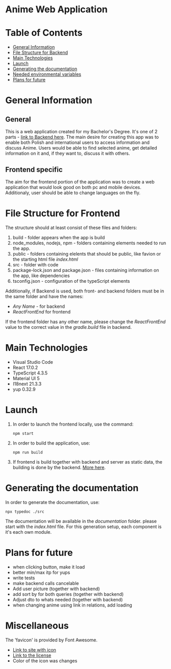 # Anime Web Application

# Table of Contents

- [General Information](#General-Information)
- [File Structure for Backend](#File-Structure-fo-Backend)
- [Main Technologies](#Main-Technologies)
- [Launch](#Launch)
- [Generating the documentation](#Generating-the-documentation)
- [Needed environmental variables](#Needed-environmental-variables)
- [Plans for future](#Plans-for-future)

# General Information
## General

This is a web application created for my Bachelor's Degree. It's one of 2 parts - [link to Backend here](https://github.com/TheSausages/Anime_Web_Application-Backend "Backend").
The main desire for creating this app was to enable both Polish and international users to access information and discuss Anime.
Users would be able to find selected anime, get detailed information on it and, if they want to, discuss it with others. 

## Frontend specific

The aim for the frontend portion of the application was to create a web application that would look good on both pc and mobile devices. Additionaly, user should be able to change languages on the fly.

# File Structure for Frontend

The structure should at least consist of these files and folders:
1) build - folder appears when the app is build
2) node_modules, nodejs, npm - folders containing elements needed to run the app.
3) public - folders containing elelents that should be public, like favion or the starting html file *index.html*
4) src - folder with code
5) package-lock.json and package.json - files containing information on the app, like dependencies
6) tsconfig.json - configuration of the typeScript elements

Additionally, if Backend is used, both front- and backend folders must be in the same folder and have the names:
- *Any Name* - for backend
- *ReactFrontEnd* for frontend

If the frontend folder has any other name, please change the *ReactFrontEnd* value to the correct value in the *gradle.build* file in backend.

# Main Technologies

- Visual Studio Code
- React 17.0.2
- TypeScript 4.3.5
- Material UI 5
- I18next 21.3.3
- yup 0.32.9

# Launch

1) In order to launch the frontend locally, use the command:
    ```shell
    npm start
    ```

2) In order to build the application, use:
    ```shell
    npm run build
    ```

3) If frontend is build together with backend and server as static data, the building is done by the backend. [More here](https://github.com/TheSausages/Anime_Web_Application-Backend#Launch).

# Generating the documentation

In order to generate the documentation, use:
```shell
npx typedoc ./src
```

The documentation will be available in the *documentation* folder. please start with the *index.html* file.
For this generation setup, each component is it's each own module.

# Plans for future

- when clicking button, make it load
- better min/max itp for yups
- write tests
- make backend calls cancelable
- Add user picture (together with backend)
- add sort by for both queries (together with backend)
- Adjust dto to whats needed (together with backend)
- when changing anime using link in relations, add loading

# Miscellaneous

The 'favicon' is provided by Font Awesome.

* [Link to site with icon](https://fontawesome.com/v5.15/icons/phoenix-framework)
* [Link to the license](https://fontawesome.com/license)
* Color of the icon was changes